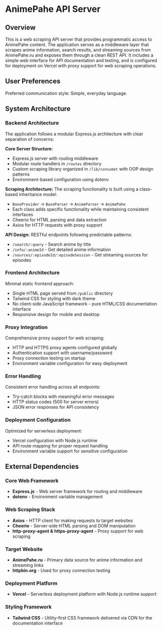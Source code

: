 # AnimePahe API Server

## Overview

This is a web scraping API server that provides programmatic access to AnimePahe content. The application serves as a middleware layer that scrapes anime information, search results, and streaming sources from AnimePahe.ru and exposes them through a clean REST API. It includes a simple web interface for API documentation and testing, and is configured for deployment on Vercel with proxy support for web scraping operations.

## User Preferences

Preferred communication style: Simple, everyday language.

## System Architecture

### Backend Architecture
The application follows a modular Express.js architecture with clear separation of concerns:

**Core Server Structure:**
- Express.js server with routing middleware
- Modular route handlers in `/routes` directory
- Custom scraping library organized in `/lib/consumet` with OOP design patterns
- Environment-based configuration using dotenv

**Scraping Architecture:**
The scraping functionality is built using a class-based inheritance model:
- `BaseProvider` → `BaseParser` → `AnimeParser` → `AnimePahe`
- Each class adds specific functionality while maintaining consistent interfaces
- Cheerio for HTML parsing and data extraction
- Axios for HTTP requests with proxy support

**API Design:**
RESTful endpoints following predictable patterns:
- `/search/:query` - Search anime by title
- `/info/:animeId` - Get detailed anime information
- `/sources/:episodeId/:episodeSession` - Get streaming sources for episodes

### Frontend Architecture
Minimal static frontend approach:
- Single HTML page served from `/public` directory
- Tailwind CSS for styling with dark theme
- No client-side JavaScript framework - pure HTML/CSS documentation interface
- Responsive design for mobile and desktop

### Proxy Integration
Comprehensive proxy support for web scraping:
- HTTP and HTTPS proxy agents configured globally
- Authentication support with username/password
- Proxy connection testing on startup
- Environment variable configuration for easy deployment

### Error Handling
Consistent error handling across all endpoints:
- Try-catch blocks with meaningful error messages
- HTTP status codes (500 for server errors)
- JSON error responses for API consistency

### Deployment Configuration
Optimized for serverless deployment:
- Vercel configuration with Node.js runtime
- API route mapping for proper request handling
- Environment variable support for sensitive configuration

## External Dependencies

### Core Web Framework
- **Express.js** - Web server framework for routing and middleware
- **dotenv** - Environment variable management

### Web Scraping Stack
- **Axios** - HTTP client for making requests to target websites
- **Cheerio** - Server-side HTML parsing and DOM manipulation
- **http-proxy-agent & https-proxy-agent** - Proxy support for web scraping

### Target Website
- **AnimePahe.ru** - Primary data source for anime information and streaming links
- **httpbin.org** - Used for proxy connection testing

### Deployment Platform
- **Vercel** - Serverless deployment platform with Node.js runtime support

### Styling Framework
- **Tailwind CSS** - Utility-first CSS framework delivered via CDN for the documentation interface